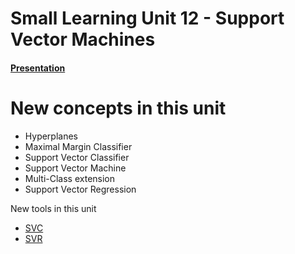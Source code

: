 # Small Learning Unit 12 - Support Vector Machines


#### [Presentation](https://drive.google.com/open?id=15bOxRJilKCl8jrZQD_3oi1pVQ6XEexcz)

# New concepts in this unit

*  Hyperplanes
*  Maximal Margin Classifier
*  Support Vector Classifier
*  Support Vector Machine
*  Multi-Class extension
*  Support Vector Regression

New tools in this unit

* [SVC](https://scikit-learn.org/stable/modules/generated/sklearn.svm.SVC.html)
* [SVR](https://scikit-learn.org/stable/modules/generated/sklearn.svm.SVR.html)

